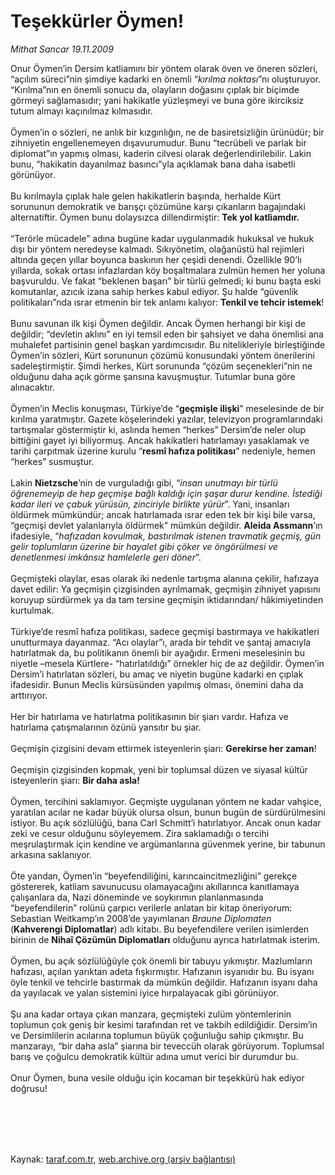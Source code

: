 # Teşekkürler Öymen!

*Mithat Sancar 19.11.2009*

<div class="taraf_structure_2col_1zq">
<div class="margen_n">



 <p>Onur Öymen’in Dersim katliamını bir yöntem olarak öven ve öneren sözleri, “açılım süreci”nin şimdiye kadarki en önemli “<i>kırılma noktası</i>”nı oluşturuyor. “Kırılma”nın en önemli sonucu da, olayların doğasını çıplak bir biçimde görmeyi sağlamasıdır; yani hakikatle yüzleşmeyi ve buna göre ikirciksiz tutum almayı kaçınılmaz kılmasıdır. <br/><br/>Öymen’in o sözleri, ne anlık bir kızgınlığın, ne de basiretsizliğin ürünüdür; bir zihniyetin engellenemeyen dışavurumudur. Bunu “tecrübeli ve parlak bir diplomat”ın yapmış olması, kaderin cilvesi olarak değerlendirilebilir. Lakin bunu, “hakikatin dayanılmaz basıncı”yla açıklamak bana daha isabetli görünüyor. <br/><br/>Bu kırılmayla çıplak hale gelen hakikatlerin başında, herhalde Kürt sorununun demokratik ve barışçı çözümüne karşı çıkanların bagajındaki alternatiftir. Öymen bunu dolaysızca dillendirmiştir: <b>Tek yol katliamdır.</b> <br/><br/>“Terörle mücadele” adına bugüne kadar uygulanmadık hukuksal ve hukuk dışı bir yöntem neredeyse kalmadı. Sıkıyönetim, olağanüstü hal rejimleri altında geçen yıllar boyunca baskının her çeşidi denendi. Özellikle 90’lı yıllarda, sokak ortası infazlardan köy boşaltmalara zulmün hemen her yoluna başvuruldu. Ve fakat “beklenen başarı” bir türlü gelmedi; ki bunu başta eski komutanlar, azıcık izana sahip herkes kabul ediyor. Şu halde “güvenlik politikaları”nda ısrar etmenin bir tek anlamı kalıyor: <b>Tenkil ve tehcir istemek</b>! <br/><br/>Bunu savunan ilk kişi Öymen değildir. Ancak Öymen herhangi bir kişi de değildir; “devletin aklını” en iyi temsil eden bir şahsiyet ve daha önemlisi ana muhalefet partisinin genel başkan yardımcısıdır. Bu nitelikleriyle birleştiğinde Öymen’in sözleri, Kürt sorununun çözümü konusundaki yöntem önerilerini sadeleştirmiştir. Şimdi herkes, Kürt sorununda “çözüm seçenekleri”nin ne olduğunu daha açık görme şansına kavuşmuştur. Tutumlar buna göre alınacaktır. <br/><br/>Öymen’in Meclis konuşması, Türkiye’de “<b>geçmişle ilişki</b>” meselesinde de bir kırılma yaratmıştır. Gazete köşelerindeki yazılar, televizyon programlarındaki tartışmalar göstermiştir ki, aslında hemen “herkes” Dersim’de neler olup bittiğini gayet iyi biliyormuş. Ancak hakikatleri hatırlamayı yasaklamak ve tarihi çarpıtmak üzerine kurulu “<b>resmî hafıza politikası</b>” nedeniyle, hemen “herkes” susmuştur. <br/><br/>Lakin <b>Nietzsche</b>’nin de vurguladığı gibi, “<i>insan unutmayı bir türlü öğrenemeyip de hep geçmişe bağlı kaldığı için şaşar durur kendine. İstediği kadar ileri ve çabuk yürüsün, zinciriyle birlikte yürür</i>”. Yani, insanları öldürmek mümkündür; ancak hatırlamada ısrar eden tek bir kişi bile varsa, “geçmişi devlet yalanlarıyla öldürmek” mümkün değildir. <b>Aleida Assmann</b>’ın ifadesiyle, “<i>hafızadan kovulmak, bastırılmak istenen travmatik geçmiş, gün gelir toplumların üzerine bir hayalet gibi çöker ve öngörülmesi ve denetlenmesi imkânsız hamlelerle geri döner</i>”. <br/><br/>Geçmişteki olaylar, esas olarak iki nedenle tartışma alanına çekilir, hafızaya davet edilir: Ya geçmişin çizgisinden ayrılmamak, geçmişin zihniyet yapısını koruyup sürdürmek ya da tam tersine geçmişin iktidarından/ hâkimiyetinden kurtulmak. <br/><br/>Türkiye’de resmî hafıza politikası, sadece geçmişi bastırmaya ve hakikatleri unutturmaya dayanmaz. “Acı olaylar”ı, arada bir tehdit ve şantaj amacıyla hatırlatmak da, bu politikanın önemli bir ayağıdır. Ermeni meselesinin bu niyetle –mesela Kürtlere- “hatırlatıldığı” örnekler hiç de az değildir. Öymen’in Dersim’i hatırlatan sözleri, bu amaç ve niyetin bugüne kadarki en çıplak ifadesidir. Bunun Meclis kürsüsünden yapılmış olması, önemini daha da arttırıyor. <br/><br/>Her bir hatırlama ve hatırlatma politikasının bir şiarı vardır. Hafıza ve hatırlama çatışmalarının özünü yansıtır bu şiar. <br/><br/>Geçmişin çizgisini devam ettirmek isteyenlerin şiarı: <b>Gerekirse her zaman</b>! <br/><br/>Geçmişin çizgisinden kopmak, yeni bir toplumsal düzen ve siyasal kültür isteyenlerin şiarı: <b>Bir daha asla!</b> <br/><br/>Öymen, tercihini saklamıyor. Geçmişte uygulanan yöntem ne kadar vahşice, yaratılan acılar ne kadar büyük olursa olsun, bunun bugün de sürdürülmesini istiyor. Bu açık sözlülüğü, bana Carl Schmitt’i hatırlatıyor. Ancak onun kadar zeki ve cesur olduğunu söyleyemem. Zira saklamadığı o tercihi meşrulaştırmak için kendine ve argümanlarına güvenmek yerine, bir tabunun arkasına saklanıyor. <br/><br/>Öte yandan, Öymen’in “beyefendiliğini, karıncaincitmezliğini” gerekçe göstererek, katliam savunucusu olamayacağını akıllarınca kanıtlamaya çalışanlara da, Nazi döneminde ve soykırımın planlanmasında “beyefendilerin” rolünü çarpıcı verilerle anlatan bir kitap öneriyorum: Sebastian Weitkamp’ın 2008’de yayımlanan <i>Braune Diplomaten</i> (<b>Kahverengi Diplomatlar</b>) adlı kitabı. Bu beyefendilere verilen isimlerden birinin de <b>Nihaî Çözümün Diplomatları</b> olduğunu ayrıca hatırlatmak isterim. <br/><br/>Öymen, bu açık sözlülüğüyle çok önemli bir tabuyu yıkmıştır. Mazlumların hafızası, açılan yarıktan adeta fışkırmıştır. Hafızanın isyanıdır bu. Bu isyanı öyle tenkil ve tehcirle bastırmak da mümkün değildir. Hafızanın isyanı daha da yayılacak ve yalan sistemini iyice hırpalayacak gibi görünüyor. <br/><br/>Şu ana kadar ortaya çıkan manzara, geçmişteki zulüm yöntemlerinin toplumun çok geniş bir kesimi tarafından ret ve takbih edildiğidir. Dersim’in ve Dersimlilerin acılarına toplumun büyük çoğunluğu sahip çıkmıştır. Bu manzarayı, “bir daha asla” şiarına bir teveccüh olarak görüyorum. Toplumsal barış ve çoğulcu demokratik kültür adına umut verici bir durumdur bu. <br/><br/>Onur Öymen, buna vesile olduğu için kocaman bir teşekkürü hak ediyor doğrusu!</p>
<br/>
<br/>
<br/>



<br/>


<div id="taraf_not">
</div>

</div>


</div>

Kaynak: [taraf.com.tr](http://taraf.com.tr:80/makale/8575.htm), [web.archive.org (arşiv bağlantısı)](http://web.archive.org/web/20100206032639/http://taraf.com.tr:80/makale/8575.htm)
